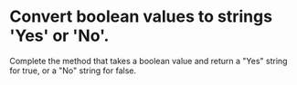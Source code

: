 <h1>Convert boolean values to strings 'Yes' or 'No'.</h1>

<p>Complete the method that takes a boolean value and return a "Yes" string for true, or a "No" string for false.</p>

